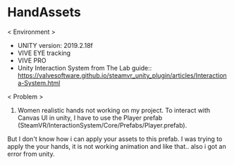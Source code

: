 # HandAssets
< Environment >
- UNITY version: 2019.2.18f
- VIVE EYE tracking
- VIVE PRO
- Unity Interaction System from The Lab guide:: https://valvesoftware.github.io/steamvr_unity_plugin/articles/Interactiona-System.html

< Problem >
1. Women realistic hands not working on my project.
To interact with Canvas UI in unity, I have to use the Player prefab (SteamVR/InteractionSystem/Core/Prefabs/Player.prefab).

But I don't know how i can apply your assets to this prefab.
I was trying to apply the your hands, it is not working animation and like that.. also i got an error from unity.

